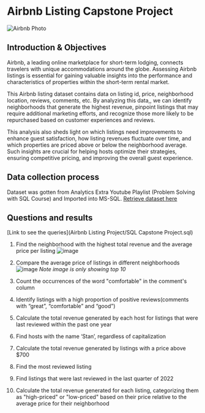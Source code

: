 # Airbnb Listing Capstone Project
![Airbnb Photo](https://github.com/user-attachments/assets/724c4abe-047f-4932-9db3-6ef831dc0c9f)

## Introduction & Objectives
Airbnb, a leading online marketplace for short-term lodging, connects travelers with unique accommodations around the globe. Assessing Airbnb listings is essential for gaining valuable insights into the performance and characteristics of properties within the short-term rental market. 

This Airbnb listing dataset contains data on listing id, price, neighborhood location, reviews, comments, etc. By analyzing this data,, we can identify neighborhoods that generate the highest revenue, pinpoint listings that may require additional marketing efforts, and recognize those more likely to be repurchased based on customer experiences and reviews.

This analysis also sheds light on which listings need improvements to enhance guest satisfaction, how listing revenues fluctuate over time, and which properties are priced above or below the neighborhood average. Such insights are crucial for helping hosts optimize their strategies, ensuring competitive pricing, and improving the overall guest experience.

## Data collection process
Dataset was gotten from Analytics Extra Youtube Playlist (Problem Solving with SQL Course) and Imported into MS-SQL.
[Retrieve dataset here](https://youtu.be/uAM023J7bZI?si=jTph0zlEc2kHDmrH)

## Questions and results
[Link to see the queries](Airbnb Listing Project/SQL Capstone Project.sql)
1. Find the neighborhood with the highest total revenue and the average price per listing
![image](https://github.com/user-attachments/assets/446d624d-40b0-47c3-904c-957936c87fea)

2. Compare the average price of listings in different neighborhoods
![image](https://github.com/user-attachments/assets/81339019-fc38-429b-b5e3-12b60c6636b8)
*Note image is only showing top 10*

3. Count the occurrences of the word "comfortable" in the comment's column
4. Identify listings with a high proportion of positive reviews(comments with “great”, “comfortable” and “good”)
5. Calculate the total revenue generated by each host for listings that were last reviewed within the past one year
6. Find hosts with the name ‘Stan’, regardless of capitalization
7. Calculate the total revenue generated by listings with a price above $700
8. Find the most reviewed listing
9. Find listings that were last reviewed in the last quarter of 2022
10. Calculate the total revenue generated for each listing, categorizing them as "high-priced" or "low-priced" based on their price relative to the average price for their neighborhood

